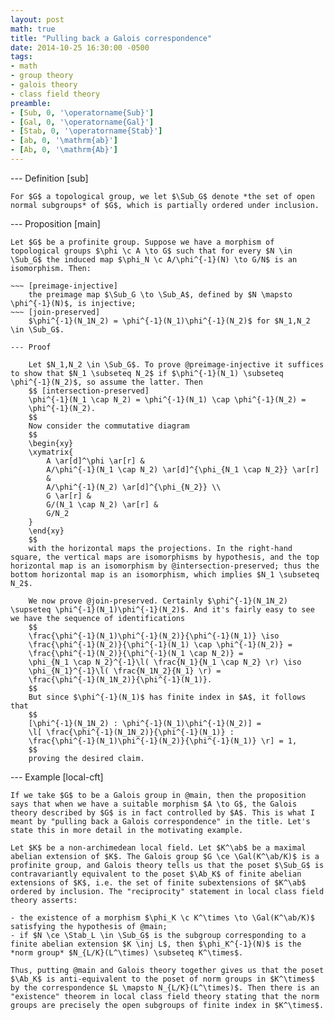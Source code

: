 ```yaml
---
layout: post
math: true
title: "Pulling back a Galois correspondence"
date: 2014-10-25 16:30:00 -0500
tags:
- math
- group theory
- galois theory
- class field theory
preamble:
- [Sub, 0, '\operatorname{Sub}']
- [Gal, 0, '\operatorname{Gal}']
- [Stab, 0, '\operatorname{Stab}']
- [ab, 0, '\mathrm{ab}']
- [Ab, 0, '\mathrm{Ab}']
---
```


--- Definition [sub]
    
    For $G$ a topological group, we let $\Sub_G$ denote *the set of open normal subgroups* of $G$, which is partially ordered under inclusion.

--- Proposition [main]

    Let $G$ be a profinite group. Suppose we have a morphism of topological groups $\phi \c A \to G$ such that for every $N \in \Sub_G$ the induced map $\phi_N \c A/\phi^{-1}(N) \to G/N$ is an isomorphism. Then:
    
    ~~~ [preimage-injective]
        the preimage map $\Sub_G \to \Sub_A$, defined by $N \mapsto \phi^{-1}(N)$, is injective;
    ~~~ [join-preserved]
        $\phi^{-1}(N_1N_2) = \phi^{-1}(N_1)\phi^{-1}(N_2)$ for $N_1,N_2 \in \Sub_G$.

    --- Proof
    
        Let $N_1,N_2 \in \Sub_G$. To prove @preimage-injective it suffices to show that $N_1 \subseteq N_2$ if $\phi^{-1}(N_1) \subseteq \phi^{-1}(N_2)$, so assume the latter. Then
        $$ [intersection-preserved]
        \phi^{-1}(N_1 \cap N_2) = \phi^{-1}(N_1) \cap \phi^{-1}(N_2) =
        \phi^{-1}(N_2).
        $$
        Now consider the commutative diagram
        $$
        \begin{xy}
        \xymatrix{
            A \ar[d]^\phi \ar[r] &
            A/\phi^{-1}(N_1 \cap N_2) \ar[d]^{\phi_{N_1 \cap N_2}} \ar[r]
            &
            A/\phi^{-1}(N_2) \ar[d]^{\phi_{N_2}} \\
            G \ar[r] &
            G/(N_1 \cap N_2) \ar[r] &
            G/N_2
        }
        \end{xy}
        $$
        with the horizontal maps the projections. In the right-hand square, the vertical maps are isomorphisms by hypothesis, and the top horizontal map is an isomorphism by @intersection-preserved; thus the bottom horizontal map is an isomorphism, which implies $N_1 \subseteq N_2$.
    
        We now prove @join-preserved. Certainly $\phi^{-1}(N_1N_2) \supseteq \phi^{-1}(N_1)\phi^{-1}(N_2)$. And it's fairly easy to see we have the sequence of identifications
        $$
        \frac{\phi^{-1}(N_1)\phi^{-1}(N_2)}{\phi^{-1}(N_1)} \iso
        \frac{\phi^{-1}(N_2)}{\phi^{-1}(N_1) \cap \phi^{-1}(N_2)} =
        \frac{\phi^{-1}(N_2)}{\phi^{-1}(N_1 \cap N_2)} =
        \phi_{N_1 \cap N_2}^{-1}\l( \frac{N_1}{N_1 \cap N_2} \r) \iso 
        \phi_{N_1}^{-1}\l( \frac{N_1N_2}{N_1} \r) =
        \frac{\phi^{-1}(N_1N_2)}{\phi^{-1}(N_1)}.
        $$
        But since $\phi^{-1}(N_1)$ has finite index in $A$, it follows that
        $$
        [\phi^{-1}(N_1N_2) : \phi^{-1}(N_1)\phi^{-1}(N_2)] =
        \l[ \frac{\phi^{-1}(N_1N_2)}{\phi^{-1}(N_1)} :
        \frac{\phi^{-1}(N_1)\phi^{-1}(N_2)}{\phi^{-1}(N_1)} \r] = 1,
        $$
        proving the desired claim.

--- Example [local-cft]

    If we take $G$ to be a Galois group in @main, then the proposition says that when we have a suitable morphism $A \to G$, the Galois theory described by $G$ is in fact controlled by $A$. This is what I meant by "pulling back a Galois correspondence" in the title. Let's state this in more detail in the motivating example.

    Let $K$ be a non-archimedean local field. Let $K^\ab$ be a maximal abelian extension of $K$. The Galois group $G \ce \Gal(K^\ab/K)$ is a profinite group, and Galois theory tells us that the poset $\Sub_G$ is contravariantly equivalent to the poset $\Ab_K$ of finite abelian extensions of $K$, i.e. the set of finite subextensions of $K^\ab$ ordered by inclusion. The "reciprocity" statement in local class field theory asserts:

    - the existence of a morphism $\phi_K \c K^\times \to \Gal(K^\ab/K)$ satisfying the hypothesis of @main;
    - if $N \ce \Stab_L \in \Sub_G$ is the subgroup corresponding to a finite abelian extension $K \inj L$, then $\phi_K^{-1}(N)$ is the *norm group* $N_{L/K}(L^\times) \subseteq K^\times$.

    Thus, putting @main and Galois theory together gives us that the poset $\Ab_K$ is anti-equivalent to the poset of norm groups in $K^\times$ by the correspondence $L \mapsto N_{L/K}(L^\times)$. Then there is an "existence" theorem in local class field theory stating that the norm groups are precisely the open subgroups of finite index in $K^\times$.
